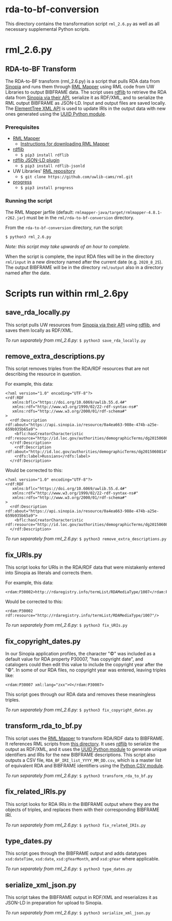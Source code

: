 # rda-to-bf-conversion
This directory contains the transformation script `rml_2.6.py` as well as all necessary supplemental Python scripts.

# rml_2.6.py
## RDA-to-BF Transform

The RDA-to-BF transform (rml_2.6.py) is a script that pulls RDA data from [Sinopia](https://sinopia.io/) and runs them through [RML Mapper](https://github.com/RMLio/rmlmapper-java) using RML code from UW Libraries to output BIBFRAME data. The script uses [rdflib](https://rdflib.readthedocs.io/en/stable/) to retrieve the RDA data from [Sinopia via their API](https://ld4p.github.io/sinopia_api/), serialize it as RDF/XML, and to serialize the RML output BIBFRAME as JSON-LD. Input and output files are saved locally. The [ElementTree XML API](https://docs.python.org/3/library/xml.etree.elementtree.html) is used to update IRIs in the output data with new ones generated using the [UUID Python module](https://docs.python.org/3/library/uuid.html).

### Prerequisites
 - [RML Mapper](https://github.com/RMLio/rmlmapper-java)
    - [Instructions for downloading RML Mapper](https://docs.google.com/document/d/1ufe8nBblVOsVX0HGARHVScPS8arS7cnT0pGPumetdU4/edit?usp=sharing)
 - [rdflib](https://rdflib.readthedocs.io/en/stable/)
    - `$ pip3 install rdflib`
 - [rdflib JSON-LD plugin](https://github.com/RDFLib/rdflib-jsonld)
    - `$ pip3 install rdflib-jsonld`
 - UW Libraries' [RML repository](https://github.com/uwlib-cams/rml)
    - `$ git clone https://github.com/uwlib-cams/rml.git`
 - [progress](https://pypi.org/project/progress/)
    - `$ pip3 install progress`

### Running the script
The RML Mapper jarfile (default: `rmlmapper-java/target/rmlmapper-4.8.1-r262.jar`) must be in the `rml/rda-to-bf-conversion` directory.

From the `rda-to-bf-conversion` directory, run the script:
```
$ python3 rml_2.6.py
```

_Note: this script may take upwards of an hour to complete._

When the script is complete, the input RDA files will be in the directory `rml/input` in a new directory named after the current date (e.g. `2020_8_25`). The output BIBFRAME will be in the directory `rml/output` also in a directory named after the date.

# Scripts run within rml_2.6py
## save_rda_locally.py
This script pulls UW resources from [Sinopia via their API](https://ld4p.github.io/sinopia_api/) using [rdflib](https://rdflib.readthedocs.io/en/stable/), and saves them locally as RDF/XML.

_To run separately from rml_2.6.py:_
`$ python3 save_rda_locally.py`

## remove_extra_descriptions.py
This script removes triples from the RDA/RDF resources that are not describing the resource in question.

For example, this data:
```
<?xml version="1.0" encoding="UTF-8"?>
<rdf:RDF
   xmlns:bflc="https://doi.org/10.6069/uwlib.55.d.4#"
   xmlns:rdf="http://www.w3.org/1999/02/22-rdf-syntax-ns#"
   xmlns:rdfs="http://www.w3.org/2000/01/rdf-schema#"
>
  <rdf:Description rdf:about="https://api.sinopia.io/resource/0a4ea663-988e-474b-a25e-659b935b65a9">
    <bflc:hasCreatorCharacteristic rdf:resource="http://id.loc.gov/authorities/demographicTerms/dg2015060814"/>
  </rdf:Description>
	<rdf:Description rdf:about="http://id.loc.gov/authorities/demographicTerms/dg2015060814">
    <rdfs:label>Russians</rdfs:label>
  </rdf:Description>
```

Would be corrected to this:
```
<?xml version="1.0" encoding="UTF-8"?>
<rdf:RDF
   xmlns:bflc="https://doi.org/10.6069/uwlib.55.d.4#"
   xmlns:rdf="http://www.w3.org/1999/02/22-rdf-syntax-ns#"
   xmlns:rdfs="http://www.w3.org/2000/01/rdf-schema#"
>
  <rdf:Description rdf:about="https://api.sinopia.io/resource/0a4ea663-988e-474b-a25e-659b935b65a9">
    <bflc:hasCreatorCharacteristic rdf:resource="http://id.loc.gov/authorities/demographicTerms/dg2015060814"/>
  </rdf:Description>
```

_To run separately from rml_2.6.py:_
`$ python3 remove_extra_descriptions.py`

## fix_URIs.py

This script looks for URIs in the RDA/RDF data that were mistakenly entered into Sinopia as literals and corrects them.

For example, this data:
```
<rdam:P30002>http://rdaregistry.info/termList/RDAMediaType/1007</rdam:P30002>
```
Would be corrected to this:
```
<rdam:P30002 rdf:resource="http://rdaregistry.info/termList/RDAMediaType/1007"/>
```

_To run separately from rml_2.6.py:_
`$ python3 fix_URIs.py`

## fix_copyright_dates.py

In our Sinopia application profiles, the character "©" was included as a default value for RDA property P30007, "has copyright date", and catalogers could then edit this value to include the copyright year after the "©". In some of our RDA files, no copyright year was entered, leaving triples like:
```
<rdam:P30007 xml:lang="zxx">©</rdam:P30007>
```
This script goes through our RDA data and removes these meaningless triples.

_To run separately from rml_2.6.py:_
`$ python3 fix_copyright_dates.py`

## transform_rda_to_bf.py

This script uses the [RML Mapper](https://github.com/RMLio/rmlmapper-java) to transform RDA/RDF data to BIBFRAME. It references RML scripts from [this directory](https://github.com/uwlib-cams/rml/tree/master/generateRML/rmlOutput). It uses [rdflib](https://rdflib.readthedocs.io/en/stable/) to serialize the output as RDF/XML, and it uses the [UUID Python module](https://docs.python.org/3/library/uuid.html) to generate unique identifiers and IRIs for the new BIBFRAME descriptions. This script also outputs a CSV file, `RDA_BF_IRI_list_YYYY_MM_DD.csv`, which is a master list of equivalent RDA and BIBFRAME identifiers using the [Python CSV module](https://docs.python.org/3/library/csv.html).

_To run separately from rml_2.6.py:_
`$ python3 transform_rda_to_bf.py`

## fix_related_IRIs.py

This script looks for RDA IRIs in the BIBFRAME output where they are the objects of triples, and replaces them with their corresponding BIBFRAME IRI.

_To run separately from rml_2.6.py:_
`$ python3 fix_related_IRIs.py`

## type_dates.py

This script goes through the BIBFRAME output and adds datatypes `xsd:dateTime`, `xsd:date`, `xsd:gYearMonth`, and `xsd:gYear` where applicable.

_To run separately from rml_2.6.py:_
`$ python3 type_dates.py`

## serialize_xml_json.py

This script takes the BIBFRAME output in RDF/XML and reserializes it as JSON-LD in preparation for upload to Sinopia.

_To run separately from rml_2.6.py:_
`$ python3 serialize_xml_json.py`

